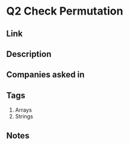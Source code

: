 # Q2 Check Permutation

## Link

## Description

## Companies asked in

## Tags

1. Arrays
1. Strings

## Notes